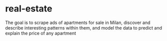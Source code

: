 # real-estate

The goal is to scrape ads of apartments for sale in Milan, discover and 
describe interesting patterns within them, and model the data to predict
and explain the price of any apartment